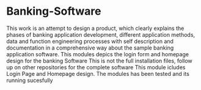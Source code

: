 # Banking-Software
This work is an attempt to design a product, which clearly explains the phases of banking application development, different application methods, data and function engineering processes with self description and documentation in a comprehensive way about the sample banking application software. 
This modules depics the login form and homepage design for the banking Software
This is not the full installation files, follow up on other repositories for the complete software
This module icludes Login Page and Homepage design. The modules has been tested and its running sucesfully
